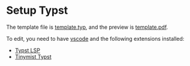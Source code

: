 # Setup Typst

The template file is [template.typ](template.typ), and the preview is [template.pdf](template.pdf).

To edit, you need to have [vscode](https://code.visualstudio.com/) and the following extensions installed:
- [Typst LSP](https://marketplace.visualstudio.com/items?itemName=nvarner.typst-lsp)
- [Tinymist Typst](https://marketplace.visualstudio.com/items?itemName=myriad-dreamin.tinymist)
